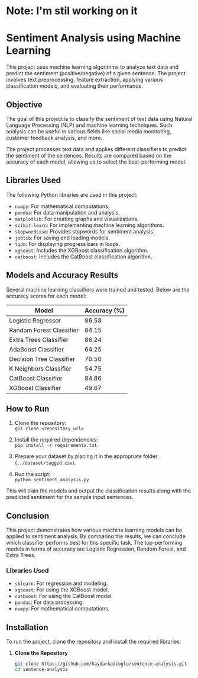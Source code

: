 # Note: I'm stil working on it

# Sentiment Analysis using Machine Learning

This project uses machine learning algorithms to analyze text data and predict the sentiment (positive/negative) of a given sentence. The project involves text preprocessing, feature extraction, applying various classification models, and evaluating their performance.

## Objective
The goal of this project is to classify the sentiment of text data using Natural Language Processing (NLP) and machine learning techniques. Such analysis can be useful in various fields like social media monitoring, customer feedback analysis, and more.

The project processes text data and applies different classifiers to predict the sentiment of the sentences. Results are compared based on the accuracy of each model, allowing us to select the best-performing model.

## Libraries Used
The following Python libraries are used in this project:

- `numpy`: For mathematical computations.
- `pandas`: For data manipulation and analysis.
- `matplotlib`: For creating graphs and visualizations.
- `scikit-learn`: For implementing machine learning algorithms.
- `stopwordsiso`: Provides stopwords for sentiment analysis.
- `joblib`: For saving and loading models.
- `tqdm`: For displaying progress bars in loops.
- `xgboost`: Includes the XGBoost classification algorithm.
- `catboost`: Includes the CatBoost classification algorithm.

## Models and Accuracy Results
Several machine learning classifiers were trained and tested. Below are the accuracy scores for each model:

| Model                         | Accuracy (%) |
|-------------------------------|--------------|
| Logistic Regressor             | 86.58        |
| Random Forest Classifier       | 84.15        |
| Extra Trees Classifier         | 86.24        |
| AdaBoost Classifier            | 64.25        |
| Decision Tree Classifier       | 70.50        |
| K Neighbors Classifier         | 54.75        |
| CatBoost Classifier            | 84.86        |
| XGBoost Classifier             | 49.67        |

## How to Run
1. Clone the repository:  
   `git clone <repository_url>`
   
2. Install the required dependencies:  
   `pip install -r requirements.txt`

3. Prepare your dataset by placing it in the appropriate folder (`../dataset/tagged.csv`).

4. Run the script:  
   `python sentiment_analysis.py`

This will train the models and output the classification results along with the predicted sentiment for the sample input sentences.

## Conclusion
This project demonstrates how various machine learning models can be applied to sentiment analysis. By comparing the results, we can conclude which classifier performs best for this specific task. The top-performing models in terms of accuracy are Logistic Regression, Random Forest, and Extra Trees.


### Libraries Used
- `sklearn`: For regression and modeling.
- `xgboost`: For using the XGBoost model.
- `catboost`: For using the CatBoost model.
- `pandas`: For data processing.
- `numpy`: For mathematical computations.

## Installation

To run the project, clone the repository and install the required libraries:

1. **Clone the Repository**
   ```bash
   git clone https://github.com/haydarkadioglu/sentence-analysis.git
   cd sentence-analysis
